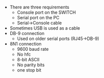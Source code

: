 - There are three requirements
	- Console port on the SWITCH
	- Serial port on the PC
	- Serial->Console cable
- Sometimes USB is used as a cable
- DB-9 connection
	- Used on older serial ports (RJ45->DB-9)
- 8N1 connection
	- 9600 baud rate
	- No hfc 
	- 8-bit ASCII
	- No parity bits 
	- one stop bit
